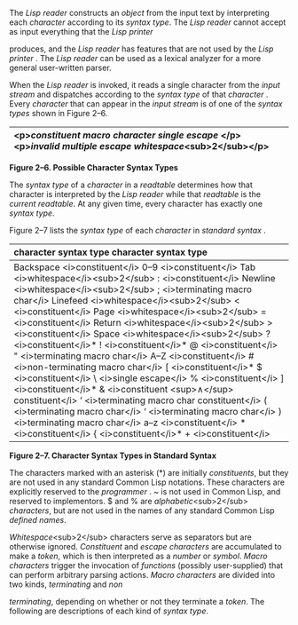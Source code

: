 

The *Lisp reader* constructs an *object* from the input text by interpreting each *character* according to its *syntax type*. The *Lisp reader* cannot accept as input everything that the *Lisp printer*  



produces, and the *Lisp reader* has features that are not used by the *Lisp printer* . The *Lisp reader* can be used as a lexical analyzer for a more general user-written parser. 

When the *Lisp reader* is invoked, it reads a single character from the *input stream* and dispatches according to the *syntax type* of that *character* . Every *character* that can appear in the *input stream* is of one of the *syntax types* shown in Figure 2–6. 

|&#60;p&#62;*constituent macro character single escape* &#60;/p&#62;&#60;p&#62;*invalid multiple escape whitespace*&#60;sub&#62;2&#60;/sub&#62;&#60;/p&#62;|
| :- |


**Figure 2–6. Possible Character Syntax Types** 

The *syntax type* of a *character* in a *readtable* determines how that character is interpreted by the *Lisp reader* while that *readtable* is the *current readtable*. At any given time, every character has exactly one *syntax type*. 

Figure 2–7 lists the *syntax type* of each *character* in *standard syntax* . 

|**character syntax type character syntax type**|
| :- |
|Backspace &#60;i&#62;constituent&#60;/i&#62; 0–9 &#60;i&#62;constituent&#60;/i&#62; Tab &#60;i&#62;whitespace&#60;/i&#62;&#60;sub&#62;2&#60;/sub&#62; : &#60;i&#62;constituent&#60;/i&#62; Newline &#60;i&#62;whitespace&#60;/i&#62;&#60;sub&#62;2&#60;/sub&#62; ; &#60;i&#62;terminating macro char&#60;/i&#62; Linefeed &#60;i&#62;whitespace&#60;/i&#62;&#60;sub&#62;2&#60;/sub&#62; &#60; &#60;i&#62;constituent&#60;/i&#62; Page &#60;i&#62;whitespace&#60;/i&#62;&#60;sub&#62;2&#60;/sub&#62; = &#60;i&#62;constituent&#60;/i&#62; Return &#60;i&#62;whitespace&#60;/i&#62;&#60;sub&#62;2&#60;/sub&#62; &#62; &#60;i&#62;constituent&#60;/i&#62; Space &#60;i&#62;whitespace&#60;/i&#62;&#60;sub&#62;2&#60;/sub&#62; ? &#60;i&#62;constituent&#60;/i&#62;* ! &#60;i&#62;constituent&#60;/i&#62;* @ &#60;i&#62;constituent&#60;/i&#62; " &#60;i&#62;terminating macro char&#60;/i&#62; A–Z &#60;i&#62;constituent&#60;/i&#62; # &#60;i&#62;non-terminating macro char&#60;/i&#62; [ &#60;i&#62;constituent&#60;/i&#62;* $ &#60;i&#62;constituent&#60;/i&#62; \ &#60;i&#62;single escape&#60;/i&#62; % &#60;i&#62;constituent&#60;/i&#62; ] &#60;i&#62;constituent&#60;/i&#62;* & &#60;i&#62;constituent &#60;sup&#62;∧&#60;/sup&#62; constituent&#60;/i&#62; ’ &#60;i&#62;terminating macro char constituent&#60;/i&#62; ( &#60;i&#62;terminating macro char&#60;/i&#62; ‘ &#60;i&#62;terminating macro char&#60;/i&#62; ) &#60;i&#62;terminating macro char&#60;/i&#62; a–z &#60;i&#62;constituent&#60;/i&#62; * &#60;i&#62;constituent&#60;/i&#62; &#123; &#60;i&#62;constituent&#60;/i&#62;* + &#60;i&#62;constituent&#60;/i&#62; | &#60;i&#62;multiple escape&#60;/i&#62; , &#60;i&#62;terminating macro char&#60;/i&#62; &#125; &#60;i&#62;constituent&#60;/i&#62;* - &#60;i&#62;constituent&#60;/i&#62; ~ &#60;i&#62;constituent&#60;/i&#62; . &#60;i&#62;constituent&#60;/i&#62; Rubout &#60;i&#62;constituent&#60;/i&#62; / &#60;i&#62;constituent&#60;/i&#62;|


**Figure 2–7. Character Syntax Types in Standard Syntax**  



The characters marked with an asterisk (\*) are initially *constituents*, but they are not used in any standard Common Lisp notations. These characters are explicitly reserved to the *programmer* . ~ is not used in Common Lisp, and reserved to implementors. $ and % are *alphabetic*&#60;sub&#62;2&#60;/sub&#62; *characters*, but are not used in the names of any standard Common Lisp *defined names*. 

*Whitespace*&#60;sub&#62;2&#60;/sub&#62; characters serve as separators but are otherwise ignored. *Constituent* and *escape characters* are accumulated to make a *token*, which is then interpreted as a *number* or *symbol*. *Macro characters* trigger the invocation of *functions* (possibly user-supplied) that can perform arbitrary parsing actions. *Macro characters* are divided into two kinds, *terminating* and *non* 

*terminating*, depending on whether or not they terminate a *token*. The following are descriptions of each kind of *syntax type*. 

